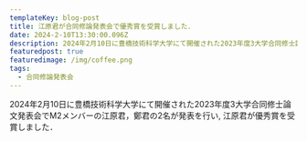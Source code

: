 ```yaml
---
templateKey: blog-post
title: 江原君が合同修論発表会で優秀賞を受賞しました．
date: 2024-2-10T13:30:00.096Z
description: 2024年2月10日に豊橋技術科学大学にて開催された2023年度3大学合同修士論文発表会でM2メンバーの江原君，鄭君の2名が発表を行い, 江原君が優秀賞を受賞しました．
featuredpost: true
featuredimage: /img/coffee.png
tags:
  - 合同修論発表会
---
```


2024年2月10日に豊橋技術科学大学にて開催された2023年度3大学合同修士論文発表会でM2メンバーの江原君，鄭君の2名が発表を行い, 江原君が優秀賞を受賞しました．


